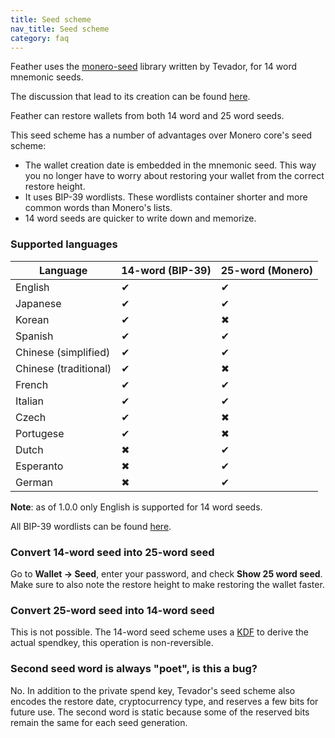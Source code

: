 ```yaml
---
title: Seed scheme
nav_title: Seed scheme
category: faq
---
```


Feather uses the [monero-seed](https://github.com/tevador/monero-seed) library written by Tevador, for 14 word mnemonic seeds.

The discussion that lead to its creation can be found [here](https://github.com/monero-project/monero/issues/6639).

Feather can restore wallets from both 14 word and 25 word seeds.

This seed scheme has a number of advantages over Monero core's seed scheme:

- The wallet creation date is embedded in the mnemonic seed. This way you no longer have to worry about restoring your wallet from the correct restore height.
- It uses BIP-39 wordlists. These wordlists container shorter and more common words than Monero's lists.
- 14 word seeds are quicker to write down and memorize.

### Supported languages

|Language| 14-word (BIP-39) | 25-word (Monero)|
|--------|------------------|-----------------|
|English |✔|✔|
|Japanese|✔|✔|
|Korean|✔|✖|
|Spanish|✔|✔|
|Chinese (simplified)|✔|✔|
|Chinese (traditional)|✔|✖|
|French|✔|✔|
|Italian|✔|✔|
|Czech|✔|✖|
|Portugese|✔|✖|
|Dutch|✖|✔|
|Esperanto|✖|✔|
|German|✖|✔|

**Note**: as of 1.0.0 only English is supported for 14 word seeds.

All BIP-39 wordlists can be found [here](https://github.com/bitcoin/bips/blob/master/bip-0039/bip-0039-wordlists.md).

### Convert 14-word seed into 25-word seed

Go to **Wallet → Seed**, enter your password, and check **Show 25 word seed**. Make sure to also note the restore height to make restoring the wallet faster.

### Convert 25-word seed into 14-word seed

This is not possible. The 14-word seed scheme uses a [KDF](https://en.wikipedia.org/wiki/Key_derivation_function) to derive the actual spendkey, this operation is non-reversible.

### Second seed word is always "poet", is this a bug?

No. In addition to the private spend key, Tevador's seed scheme also encodes the restore date, cryptocurrency type, and reserves a few bits for future use. The second word is static because some of the reserved bits remain the same for each seed generation.

